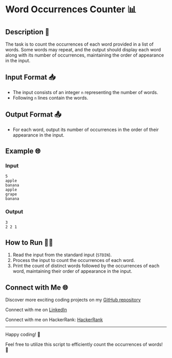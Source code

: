 # Word Occurrences Counter 📊

## Description 📜
The task is to count the occurrences of each word provided in a list of words. Some words may repeat, and the output should display each word along with its number of occurrences, maintaining the order of appearance in the input.

## Input Format 📥
- The input consists of an integer `n` representing the number of words.
- Following `n` lines contain the words.

## Output Format 📤
- For each word, output its number of occurrences in the order of their appearance in the input.

## Example 🌐

### Input
```
5
apple
banana
apple
grape
banana
```

### Output
```
3
2 2 1
```

## How to Run 🏃‍♂️

1. Read the input from the standard input (`STDIN`).
2. Process the input to count the occurrences of each word.
3. Print the count of distinct words followed by the occurrences of each word, maintaining their order of appearance in the input.

## Connect with Me 🌐 

Discover more exciting coding projects on my [GitHub repository](https://github.com/Maham-j)

Connect with me on [LinkedIn](https://www.linkedin.com/in/maham-jamil-268584267)

Connect with me on HackerRank: [HackerRank ](https://www.hackerrank.com/maham_jamil)

---

Happy coding! 🚀


Feel free to utilize this script to efficiently count the occurrences of words! 📝
